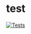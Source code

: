 # test

[![Tests](https://img.shields.io/appveyor/build/Trard/test)](https://github.com/Trard/test/actions)
